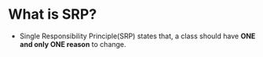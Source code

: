 # What is SRP?

 * Single Responsibility Principle(SRP) states that, a class should have **ONE and only ONE reason** to change.